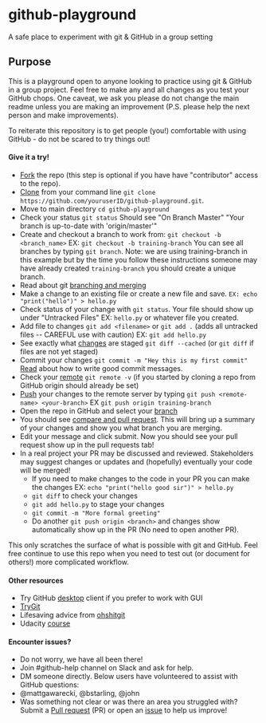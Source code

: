 # github-playground
A safe place to experiment with git & GitHub in a group setting


## Purpose
This is a playground open to anyone looking to practice using git & GitHub in a group project. Feel free to make any and all changes as you test your GitHub chops. One caveat, we ask you please do not change the main readme unless you are making an improvement (P.S. please help the next person and make improvements).

To reiterate this repository is to get people (you!) comfortable with using GitHub - do not be scared to try things out!

#### Give it a try!

* [Fork](https://help.github.com/articles/fork-a-repo/) the repo (this step is optional if you have have "contributor" access to the repo).
* [Clone](https://help.github.com/articles/cloning-a-repository/) from your command line `git clone https://github.com/youruserID/github-playground.git`. 
* Move to main directory `cd github-playground`
* Check your status `git status` Should see "On Branch Master" "Your branch is up-to-date with 'origin/master'"
* Create and checkout a branch to work from: `git checkout -b <branch_name>` EX: `git checkout -b training-branch` You can see all branches by typing `git branch`. Note: we are using training-branch in this example but by the time you follow these instructions someone may have already created `training-branch` you should create a unique branch.
* Read about git [branching and merging](https://git-scm.com/book/en/v2/Git-Branching-Basic-Branching-and-Merging)
* Make a change to an existing file or create a new file and save. `EX: echo "print("hello")" > hello.py`
* Check status of your change with `git status`. Your file should show up under "Untracked Files" EX: `hello.py` or whatever file you created.
* Add file to changes `git add <filename>` or `git add .` (adds all untracked files -- CAREFUL use with caution) EX: `git add hello.py`
* See exactly what [changes](https://git-scm.com/docs/git-diff) are staged `git diff --cached` (or `git diff` if files are not yet staged)
* Commit your changes `git commit -m "Hey this is my first commit"` [Read](http://chris.beams.io/posts/git-commit/) about how to write good commit messages.
* Check your [remote](https://help.github.com/articles/adding-a-remote/) `git remote -v` (if you started by cloning a repo from GitHub origin should already be set)
* [Push](https://help.github.com/articles/pushing-to-a-remote/) your changes to the remote server by typing `git push <remote-name> <your-branch>` EX `git push origin training-branch`
* Open the repo in GitHub and select your [branch](https://help.github.com/articles/viewing-branches-in-your-repository/)
* You should see [compare and pull request](https://help.github.com/articles/about-pull-requests/). This will bring up a summary of your changes and show you what branch you are merging.
* Edit your message and click submit. Now you should see your pull request show up in the pull requests tab!
* In a real project your PR may be discussed and reviewed. Stakeholders may suggest changes or updates and (hopefully) eventually your code will be merged!
  * If you need to make changes to the code in your PR you can make the changes EX: `echo "print("hello good sir")" > hello.py`
  * `git diff` to check your changes
  * `git add hello.py` to stage your changes
  * `git commit -m "More formal greeting"`
  * Do another `git push origin <branch>` and changes show automatically show up in the PR (No need to open another PR).

This only scratches the surface of what is possible with git and GitHub. Feel free continue to use this repo when you need to test out (or document for others!) more complicated workflow.

#### Other resources
* Try GitHub [desktop](https://desktop.github.com/) client if you prefer to work with GUI
* [TryGit](https://try.github.io/levels/1/challenges/1)
* Lifesaving advice from [ohshitgit](http://ohshitgit.com/)
* Udacity [course](https://www.udacity.com/course/how-to-use-git-and-github--ud775)

#### Encounter issues?
* Do not worry, we have all been there!
* Join #github-help channel on Slack and ask for help.
* DM someone directly. Below users have volunteered to assist with GitHub questions:
 * @mattgawarecki, @bstarling, @john
* Was something not clear or was there an area you struggled with? Submit a [Pull request](https://help.github.com/articles/about-pull-requests/) (PR) or open an [issue](https://help.github.com/articles/creating-an-issue/) to help us improve!